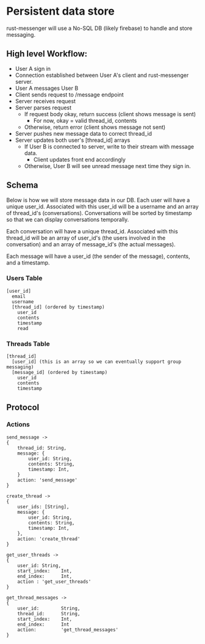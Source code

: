 # Persistent data store

rust-messenger will use a No-SQL DB (likely firebase) to handle and store messaging.


## High level Workflow:

* User A sign in
* Connection established between User A's client and rust-messenger server.
* User A messages User B
* Client sends request to /message endpoint
* Server receives request
* Server parses request
  * If request body okay, return success (client shows message is sent)
    * For now, okay = valid thread_id, contents
  * Otherwise, return error (client shows message not sent)
* Server pushes new message data to correct thread_id
* Server updates both user's [thread_id] arrays
  * If User B is connected to server, write to their stream with message data.
    *   Client updates front end accordingly
  * Otherwise, User B will see unread message next time they sign in.


## Schema

Below is how we will store message data in our DB. Each user will have a unique user_id. Associated with this user_id will be a username and an array of thread_id's (conversations). Conversations will be sorted by timestamp so that we can display conversations temporally.

Each conversation will have a unique thread_id. Associated with this thread_id will be an array of user_id's (the users involved in the conversation) and an array of message_id's (the actual messages).

Each message will have a user_id (the sender of the message), contents, and a timestamp.


### Users Table

```
[user_id]
  email
  username
  [thread_id] (ordered by timestamp)
    user_id
    contents
    timestamp
    read
```
### Threads Table

```
[thread_id]
  [user_id] (this is an array so we can eventually support group messaging)
  [message_id] (ordered by timestamp)
    user_id
    contents
    timestamp
```

## Protocol

### Actions

```
send_message ->
{
    thread_id: String,
    message: {
        user_id: String,
        contents: String,
        timestamp: Int,
    }
    action: 'send_message'
}
```

```
create_thread ->
{
    user_ids: [String],
    message: {
        user_id: String,
        contents: String,
        timestamp: Int,
    },
    action: 'create_thread'
}
```

```
get_user_threads ->
{
    user_id: String,
    start_index:    Int,
    end_index:      Int,
    action : 'get_user_threads'
}
```

```
get_thread_messages ->
{
    user_id:        String,
    thread_id:      String,
    start_index:    Int,
    end_index:      Int
    action:         'get_thread_messages'
}
```

